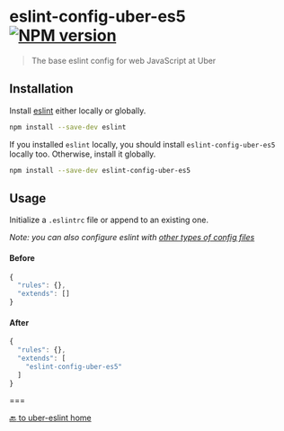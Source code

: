 # eslint-config-uber-es5 [![NPM version][npm-image]][npm-url]

> The base eslint config for web JavaScript at Uber

## Installation

Install [eslint](https://www.github.com/eslint/eslint) either locally or globally.

```sh
npm install --save-dev eslint
```

If you installed `eslint` locally, you should install `eslint-config-uber-es5` locally too. Otherwise, install it globally.

```sh
npm install --save-dev eslint-config-uber-es5
```

## Usage

Initialize a `.eslintrc` file or append to an existing one.

*Note: you can also configure eslint with [other types of config files](http://eslint.org/docs/user-guide/configuring#configuration-file-formats)*

#### Before

```js
{
  "rules": {},
  "extends": []
}
```

#### After

```js
{
  "rules": {},
  "extends": [
    "eslint-config-uber-es5"
  ]
}
```

===

[:back: to uber-eslint home](../../README.md)

[npm-image]: https://badge.fury.io/js/eslint-config-uber-es5.svg
[npm-url]: https://npmjs.org/package/eslint-config-uber-es5